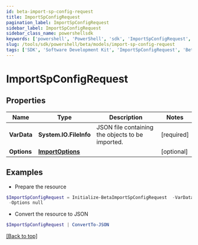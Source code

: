 ```yaml
---
id: beta-import-sp-config-request
title: ImportSpConfigRequest
pagination_label: ImportSpConfigRequest
sidebar_label: ImportSpConfigRequest
sidebar_class_name: powershellsdk
keywords: ['powershell', 'PowerShell', 'sdk', 'ImportSpConfigRequest', 'BetaImportSpConfigRequest'] 
slug: /tools/sdk/powershell/beta/models/import-sp-config-request
tags: ['SDK', 'Software Development Kit', 'ImportSpConfigRequest', 'BetaImportSpConfigRequest']
---
```



# ImportSpConfigRequest

## Properties

Name | Type | Description | Notes
------------ | ------------- | ------------- | -------------
**VarData** | **System.IO.FileInfo** | JSON file containing the objects to be imported. | [required]
**Options** | [**ImportOptions**](import-options) |  | [optional] 

## Examples

- Prepare the resource
```powershell
$ImportSpConfigRequest = Initialize-BetaImportSpConfigRequest  -VarData null `
 -Options null
```

- Convert the resource to JSON
```powershell
$ImportSpConfigRequest | ConvertTo-JSON
```


[[Back to top]](#) 

